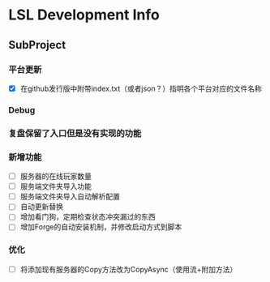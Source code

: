 ﻿# LSL Development Info

## SubProject

### 平台更新
 - [x] 在github发行版中附带index.txt（或者json？）指明各个平台对应的文件名称

### Debug


### 复盘保留了入口但是没有实现的功能


### 新增功能
 - [ ] 服务器的在线玩家数量
 - [ ] 服务端文件夹导入功能
 - [ ] 服务端文件夹导入自动解析配置
 - [ ] 自动更新替换
 - [ ] 增加看门狗，定期检查状态冲突漏过的东西
 - [ ] 增加Forge的自动安装机制，并修改启动方式到脚本

### 优化
 - [ ] 将添加现有服务器的Copy方法改为CopyAsync（使用流+附加方法）